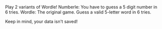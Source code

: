 Play 2 variants of Wordle!
Numberle: You have to guess a 5 digit number in 6 tries.
Wordle: The original game. Guess a valid 5-letter word in 6 tries.

Keep in mind, your data isn't saved!
